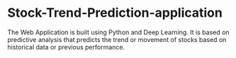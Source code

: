 # Stock-Trend-Prediction-application

The Web Application is built using Python and Deep Learning. It is based on predictive analysis that predicts the trend or movement of stocks based on historical data or previous performance.
